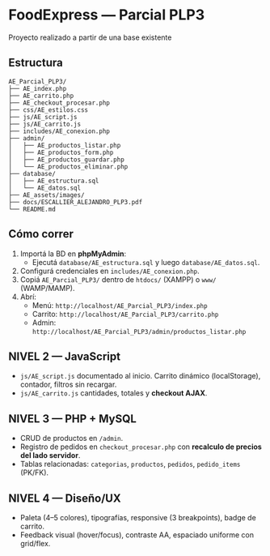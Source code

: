 
# FoodExpress — Parcial PLP3

Proyecto realizado a partir de una base existente

## Estructura
```
AE_Parcial_PLP3/
├── AE_index.php
├── AE_carrito.php
├── AE_checkout_procesar.php
├── css/AE_estilos.css
├── js/AE_script.js
├── js/AE_carrito.js
├── includes/AE_conexion.php
├── admin/
│   ├── AE_productos_listar.php
│   ├── AE_productos_form.php
│   ├── AE_productos_guardar.php
│   └── AE_productos_eliminar.php
├── database/
│   ├── AE_estructura.sql
│   └── AE_datos.sql
├── AE_assets/images/
├── docs/ESCALLIER_ALEJANDRO_PLP3.pdf
└── README.md
```

## Cómo correr
1. Importá la BD en **phpMyAdmin**:
   - Ejecutá `database/AE_estructura.sql` y luego `database/AE_datos.sql`.
2. Configurá credenciales en `includes/AE_conexion.php`.
3. Copiá `AE_Parcial_PLP3/` dentro de `htdocs/` (XAMPP) o `www/` (WAMP/MAMP).
4. Abrí:
   - Menú: `http://localhost/AE_Parcial_PLP3/index.php`
   - Carrito: `http://localhost/AE_Parcial_PLP3/carrito.php`
   - Admin: `http://localhost/AE_Parcial_PLP3/admin/productos_listar.php`

## NIVEL 2 — JavaScript
- `js/AE_script.js` documentado al inicio. Carrito dinámico (localStorage), contador, filtros sin recargar.
- `js/AE_carrito.js` cantidades, totales y **checkout AJAX**.

## NIVEL 3 — PHP + MySQL
- CRUD de productos en `/admin`.
- Registro de pedidos en `checkout_procesar.php` con **recalculo de precios del lado servidor**.
- Tablas relacionadas: `categorias`, `productos`, `pedidos`, `pedido_items` (PK/FK).

## NIVEL 4 — Diseño/UX
- Paleta (4–5 colores), tipografías, responsive (3 breakpoints), badge de carrito.
- Feedback visual (hover/focus), contraste AA, espaciado uniforme con grid/flex.
